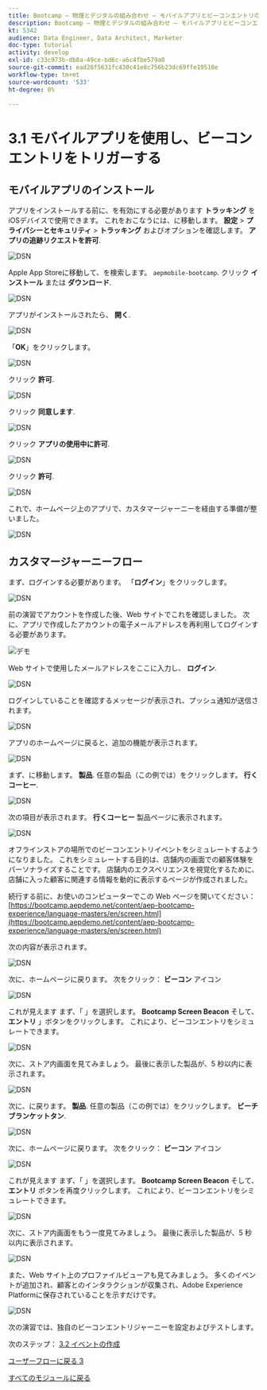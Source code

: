 ```yaml
---
title: Bootcamp — 物理とデジタルの組み合わせ — モバイルアプリとビーコンエントリのトリガーを使用
description: Bootcamp — 物理とデジタルの組み合わせ — モバイルアプリとビーコンエントリのトリガーを使用
kt: 5342
audience: Data Engineer, Data Architect, Marketer
doc-type: tutorial
activity: develop
exl-id: c33c973b-db8a-49ce-bd6c-a6c4fbe579a0
source-git-commit: ead28f5631fc430c41e8c756b23dc69ffe19510e
workflow-type: tm+mt
source-wordcount: '533'
ht-degree: 0%

---
```


# 3.1 モバイルアプリを使用し、ビーコンエントリをトリガーする

## モバイルアプリのインストール

アプリをインストールする前に、を有効にする必要があります **トラッキング** をiOSデバイスで使用できます。 これをおこなうには、に移動します。 **設定** > **プライバシーとセキュリティ** > **トラッキング** およびオプションを確認します。 **アプリの追跡リクエストを許可**.

![DSN](./../uc3/images/app4.png)

Apple App Storeに移動して、を検索します。 `aepmobile-bootcamp`. クリック **インストール** または **ダウンロード**.

![DSN](./../uc3/images/app1.png)

アプリがインストールされたら、 **開く**.

![DSN](./../uc3/images/app2.png)

「**OK**」をクリックします。

![DSN](./../uc3/images/app9.png)

クリック **許可**.

![DSN](./../uc3/images/app3.png)

クリック **同意します**.

![DSN](./../uc3/images/app7.png)

クリック **アプリの使用中に許可**.

![DSN](./../uc3/images/app8.png)

クリック **許可**.

![DSN](./../uc3/images/app5.png)

これで、ホームページ上のアプリで、カスタマージャーニーを経由する準備が整いました。

![DSN](./../uc3/images/app12.png)

## カスタマージャーニーフロー

まず、ログインする必要があります。 「**ログイン**」をクリックします。

![DSN](./images/app13.png)

前の演習でアカウントを作成した後、Web サイトでこれを確認しました。 次に、アプリで作成したアカウントの電子メールアドレスを再利用してログインする必要があります。

![デモ](./images/pv1.png)

Web サイトで使用したメールアドレスをここに入力し、 **ログイン**.

![DSN](./images/app14.png)

ログインしていることを確認するメッセージが表示され、プッシュ通知が送信されます。

![DSN](./images/app15.png)

アプリのホームページに戻ると、追加の機能が表示されます。

![DSN](./images/app17.png)

まず、に移動します。 **製品**. 任意の製品（この例では）をクリックします。 **行くコーヒー**.

![DSN](./images/app19.png)

次の項目が表示されます。 **行くコーヒー** 製品ページに表示されます。

![DSN](./images/app20.png)

オフラインストアの場所でのビーコンエントリイベントをシミュレートするようになりました。 これをシミュレートする目的は、店舗内の画面での顧客体験をパーソナライズすることです。 店舗内のエクスペリエンスを視覚化するために、店舗に入った顧客に関連する情報を動的に表示するページが作成されました。

続行する前に、お使いのコンピューターでこの Web ページを開いてください： [https://bootcamp.aepdemo.net/content/aep-bootcamp-experience/language-masters/en/screen.html](https://bootcamp.aepdemo.net/content/aep-bootcamp-experience/language-masters/en/screen.html)

次の内容が表示されます。

![DSN](./images/screen1.png)

次に、ホームページに戻ります。 次をクリック： **ビーコン** アイコン

![DSN](./images/app23.png)

これが見えます まず、「 」を選択します。 **Bootcamp Screen Beacon** そして、 **エントリ** 」ボタンをクリックします。 これにより、ビーコンエントリをシミュレートできます。

![DSN](./images/app21.png)

次に、ストア内画面を見てみましょう。 最後に表示した製品が、5 秒以内に表示されます。

![DSN](./images/screen2.png)

次に、に戻ります。 **製品**. 任意の製品（この例では）をクリックします。 **ビーチブランケットタン**.

![DSN](./images/app22.png)

次に、ホームページに戻ります。 次をクリック： **ビーコン** アイコン

![DSN](./images/app23.png)

これが見えます まず、「 」を選択します。 **Bootcamp Screen Beacon** そして、 **エントリ** ボタンを再度クリックします。 これにより、ビーコンエントリをシミュレートできます。

![DSN](./images/app21.png)

次に、ストア内画面をもう一度見てみましょう。 最後に表示した製品が、5 秒以内に表示されます。

![DSN](./images/screen3.png)

また、Web サイト上のプロファイルビューアも見てみましょう。 多くのイベントが追加され、顧客とのインタラクションが収集され、Adobe Experience Platformに保存されていることを示すだけです。

![DSN](./images/screen4.png)

次の演習では、独自のビーコンエントリジャーニーを設定およびテストします。

次のステップ： [3.2 イベントの作成](./ex2.md)

[ユーザーフローに戻る 3](./uc3.md)

[すべてのモジュールに戻る](../../overview.md)
